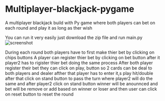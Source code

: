 # Multiplayer-blackjack-pygame
A multiplayer blackjack build with Py game where both players can bet on each round and play it as long as ther wish

You can run it very easily just download the zip file and run main.py 
![screenshot](https://user-images.githubusercontent.com/125268222/226116087-3e50019d-8fd3-4430-b883-b8f976108d4f.png)



During each round both players have to first make thier bet by clicking on chips buttons A player can register thier bet by clicking on bet button after it player2 has to rigister thier bet doing the same process  After both player register their  bet they can click on  play,
button so 2 cards can be deal to both players and dealer afther that player has to enter it,s play  hit/double after that  click on stand button to pass the turn
where player2 will do the same and after player2 click on stand button winner will be anounnced and bet will be remove or add based on winner or loser and then user
can click on reset button to reset the round 

